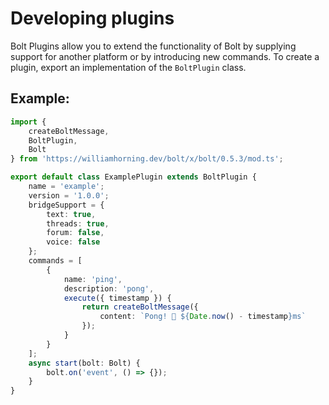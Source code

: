 # Developing plugins

Bolt Plugins allow you to extend the functionality of Bolt by supplying support
for another platform or by introducing new commands. To create a plugin, export
an implementation of the `BoltPlugin` class.

## Example:

```ts
import {
	createBoltMessage,
	BoltPlugin,
	Bolt
} from 'https://williamhorning.dev/bolt/x/bolt/0.5.3/mod.ts';

export default class ExamplePlugin extends BoltPlugin {
	name = 'example';
	version = '1.0.0';
	bridgeSupport = {
		text: true,
		threads: true,
		forum: false,
		voice: false
	};
	commands = [
		{
			name: 'ping',
			description: 'pong',
			execute({ timestamp }) {
				return createBoltMessage({
					content: `Pong! 🏓 ${Date.now() - timestamp}ms`
				});
			}
		}
	];
	async start(bolt: Bolt) {
		bolt.on('event', () => {});
	}
}
```
